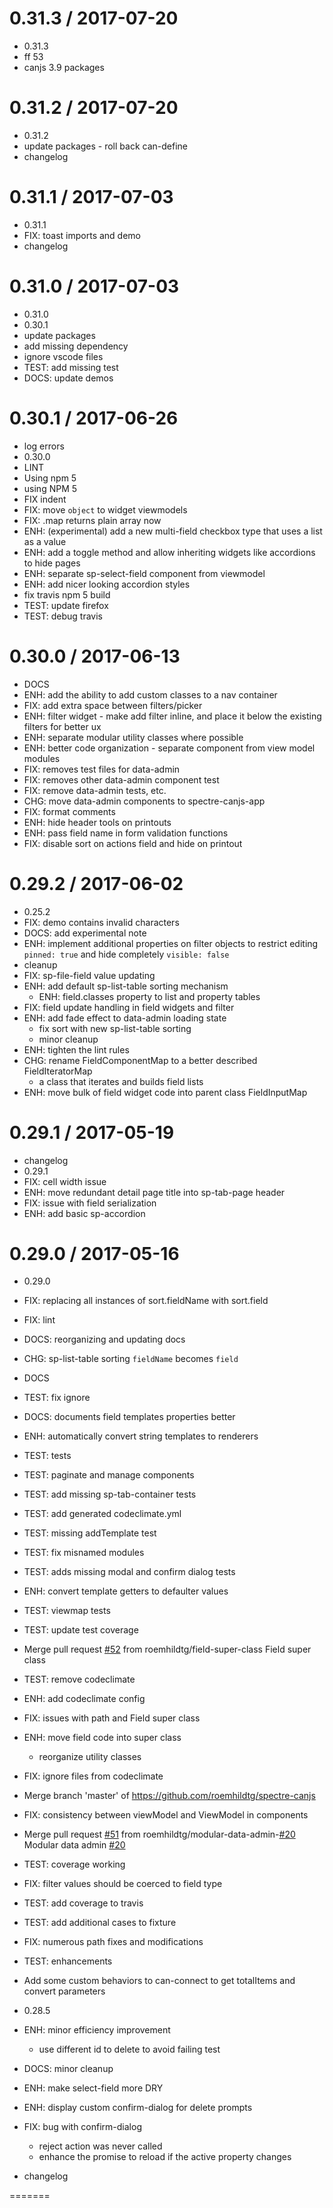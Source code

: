 0.31.3 / 2017-07-20
===================

  * 0.31.3
  * ff 53
  * canjs 3.9 packages

0.31.2 / 2017-07-20
===================

  * 0.31.2
  * update packages - roll back can-define
  * changelog

0.31.1 / 2017-07-03
===================

  * 0.31.1
  * FIX: toast imports and demo
  * changelog

0.31.0 / 2017-07-03
===================

  * 0.31.0
  * 0.30.1
  * update packages
  * add missing dependency
  * ignore vscode files
  * TEST: add missing test
  * DOCS: update demos

0.30.1 / 2017-06-26
===================

  * log errors
  * 0.30.0
  * LINT
  * Using npm 5
  * using NPM 5
  * FIX indent
  * FIX: move `object` to widget viewmodels
  * FIX: .map returns plain array now
  * ENH: (experimental) add a new multi-field checkbox type that uses a list as a value
  * ENH: add a toggle method and allow inheriting widgets like accordions to hide pages
  * ENH: separate sp-select-field component from viewmodel
  * ENH: add nicer looking accordion styles
  * fix travis npm 5 build
  * TEST: update firefox
  * TEST: debug travis

0.30.0 / 2017-06-13
===================

  * DOCS
  * ENH: add the ability to add custom classes to a nav container
  * FIX: add extra space between filters/picker
  * ENH: filter widget - make add filter inline, and place it below the existing filters for better ux
  * ENH: separate modular utility classes where possible
  * ENH: better code organization - separate component from view model modules
  * FIX: removes test files for data-admin
  * FIX: removes other data-admin component test
  * FIX: remove data-admin tests, etc.
  * CHG: move data-admin components to spectre-canjs-app
  * FIX: format comments
  * ENH: hide header tools on printouts
  * ENH: pass field name in form validation functions
  * FIX: disable sort on actions field and hide on printout

0.29.2 / 2017-06-02
===================

  * 0.25.2
  * FIX: demo contains invalid characters
  * DOCS: add experimental note
  * ENH: implement additional properties on filter objects to restrict editing `pinned: true` and hide completely `visible: false`
  * cleanup
  * FIX: sp-file-field value updating
  * ENH: add default sp-list-table sorting mechanism
    - ENH: field.classes property to list and property tables
  * FIX: field update handling in field widgets and filter
  * ENH: add fade effect to data-admin loading state
    - fix sort with new sp-list-table sorting
    - minor cleanup
  * ENH: tighten the lint rules
  * CHG: rename FieldComponentMap to a better described FieldIteratorMap
    - a class that iterates and builds field lists
  * ENH: move bulk of field widget code into parent class FieldInputMap

0.29.1 / 2017-05-19
===================

  * changelog
  * 0.29.1
  * FIX: cell width issue
  * ENH: move redundant detail page title into sp-tab-page header
  * FIX: issue with field serialization
  * ENH: add basic sp-accordion

0.29.0 / 2017-05-16
===================

  * 0.29.0
  * FIX: replacing all instances of sort.fieldName with sort.field
  * FIX: lint
  * DOCS: reorganizing and updating docs
  * CHG: sp-list-table sorting `fieldName` becomes `field`
  * DOCS
  * TEST: fix ignore
  * DOCS: documents field templates properties better
  * ENH: automatically convert string templates to renderers
  * TEST: tests
  * TEST: paginate and manage components
  * TEST: add missing sp-tab-container tests
  * TEST: add generated codeclimate.yml
  * TEST: missing addTemplate test
  * TEST: fix misnamed modules
  * TEST: adds missing modal and confirm dialog tests
  * ENH: convert template getters to defaulter values
  * TEST: viewmap tests
  * TEST: update test coverage
  * Merge pull request [#52](https://github.com/roemhildtg/spectre-canjs/issues/52) from roemhildtg/field-super-class
    Field super class
  * TEST: remove codeclimate
  * ENH: add codeclimate config
  * FIX: issues with path and Field super class
  * ENH: move field code into super class
    - reorganize utility classes
  * FIX: ignore files from codeclimate
  * Merge branch 'master' of https://github.com/roemhildtg/spectre-canjs
  * FIX: consistency between viewModel and ViewModel in components
  * Merge pull request [#51](https://github.com/roemhildtg/spectre-canjs/issues/51) from roemhildtg/modular-data-admin-[#20](https://github.com/roemhildtg/spectre-canjs/issues/20)
    Modular data admin [#20](https://github.com/roemhildtg/spectre-canjs/issues/20)
  * TEST: coverage working
  * FIX: filter values should be coerced to field type
  * TEST: add coverage to travis
  * TEST: add additional cases to fixture
  * FIX: numerous path fixes and modifications
  * TEST: enhancements
  * Add some custom behaviors to can-connect to get totalItems and convert parameters

  * 0.28.5
  * ENH: minor efficiency improvement
    - use different id to delete to avoid failing test
  * DOCS: minor cleanup
  * ENH: make select-field more DRY
  * ENH: display custom confirm-dialog for delete prompts
  * FIX: bug with confirm-dialog
    - reject action was never called
    - enhance the promise to reload if the active property changes
  * changelog

=======
